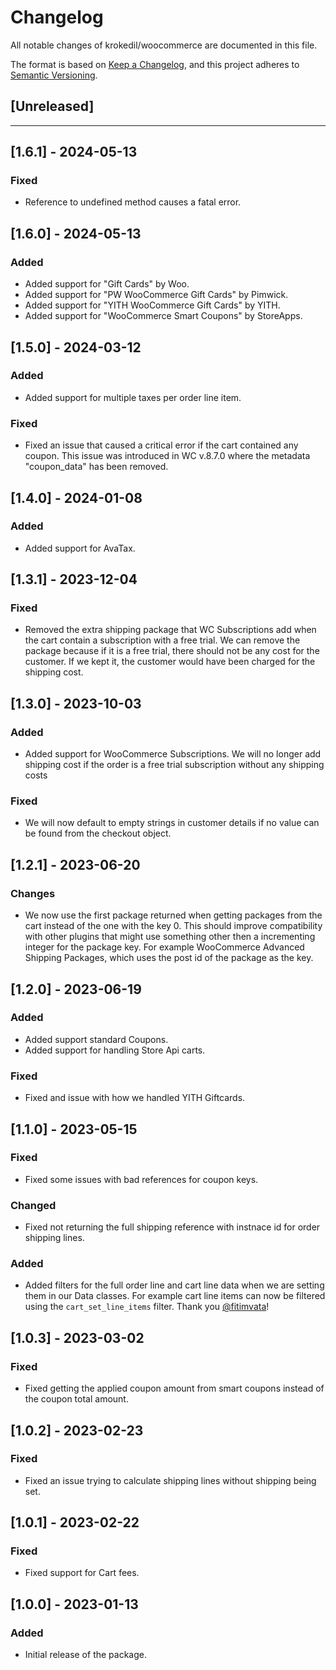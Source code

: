 # Changelog

All notable changes of krokedil/woocommerce are documented in this file.

The format is based on [Keep a Changelog](https://keepachangelog.com/en/1.0.0/),
and this project adheres to [Semantic Versioning](https://semver.org/spec/v2.0.0.html).

## [Unreleased]

------------------
## [1.6.1] - 2024-05-13
### Fixed
* Reference to undefined method causes a fatal error.

## [1.6.0] - 2024-05-13
### Added
* Added support for "Gift Cards" by Woo.
* Added support for "PW WooCommerce Gift Cards" by Pimwick.
* Added support for "YITH WooCommerce Gift Cards" by YITH.
* Added support for "WooCommerce Smart Coupons" by StoreApps.

## [1.5.0] - 2024-03-12
### Added
* Added support for multiple taxes per order line item.

### Fixed
* Fixed an issue that caused a critical error if the cart contained any coupon. This issue was introduced in WC v.8.7.0 where the metadata "coupon_data" has been removed.

## [1.4.0] - 2024-01-08
### Added
* Added support for AvaTax.

## [1.3.1] - 2023-12-04
### Fixed
* Removed the extra shipping package that WC Subscriptions add when the cart contain a subscription with a free trial. We can remove the package because if it is a free trial, there should not be any cost for the customer. If we kept it, the customer would have been charged for the shipping cost.

## [1.3.0] - 2023-10-03

### Added
* Added support for WooCommerce Subscriptions. We will no longer add shipping cost if the order is a free trial subscription without any shipping costs

### Fixed
* We will now default to empty strings in customer details if no value can be found from the checkout object.

## [1.2.1] - 2023-06-20

### Changes
* We now use the first package returned when getting packages from the cart instead of the one with the key 0. This should improve compatibility with other plugins that might use something other then a incrementing integer for the package key. For example WooCommerce Advanced Shipping Packages, which uses the post id of the package as the key.

## [1.2.0] - 2023-06-19

### Added
* Added support standard Coupons.
* Added support for handling Store Api carts.

### Fixed
* Fixed and issue with how we handled YITH Giftcards.

## [1.1.0] - 2023-05-15

### Fixed
* Fixed some issues with bad references for coupon keys.

### Changed
* Fixed not returning the full shipping reference with instnace id for order shipping lines.

### Added
* Added filters for the full order line and cart line data when we are setting them in our Data classes. For example cart line items can now be filtered using the `cart_set_line_items` filter. Thank you [@fitimvata](https://github.com/fitimvata)!

## [1.0.3] - 2023-03-02

### Fixed

* Fixed getting the applied coupon amount from smart coupons instead of the coupon total amount.

## [1.0.2] - 2023-02-23

### Fixed

* Fixed an issue trying to calculate shipping lines without shipping being set.

## [1.0.1] - 2023-02-22

### Fixed

* Fixed support for Cart fees.

## [1.0.0] - 2023-01-13

### Added

* Initial release of the package.
